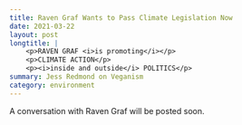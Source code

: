 ```yaml
---
title: Raven Graf Wants to Pass Climate Legislation Now
date: 2021-03-22
layout: post
longtitle: |
    <p>RAVEN GRAF <i>is promoting</i></p>
    <p>CLIMATE ACTION</p>
    <p><i>inside and outside</i> POLITICS</p>
summary: Jess Redmond on Veganism
category: environment
---
```

A conversation with Raven Graf will be posted soon.